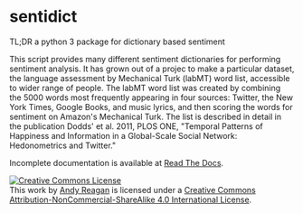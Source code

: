 sentidict
============

TL;DR
a python 3 package for dictionary based sentiment

This script provides many different sentiment dictionaries for performing sentiment analysis.
It has grown out of a projec to make a particular dataset, the language assessment by Mechanical Turk (labMT) word list, accessible to wider range of people. The labMT word list was created by combining the 5000 words most frequently appearing in four sources: Twitter, the New York Times, Google Books, and music lyrics, and then scoring the words for sentiment on Amazon's Mechanical Turk. The list is described in detail in the publication Dodds' et al. 2011, PLOS ONE, "Temporal Patterns of Happiness and Information in a Global-Scale Social Network: Hedonometrics and Twitter." 

Incomplete documentation is available at [Read The Docs](http://sentidict.readthedocs.org/).

<a rel="license" href="http://creativecommons.org/licenses/by-nc-sa/4.0/"><img alt="Creative Commons License" style="border-width:0" src="https://i.creativecommons.org/l/by-nc-sa/4.0/88x31.png" /></a><br />This work by <a xmlns:cc="http://creativecommons.org/ns#" href="andyreagan.com" property="cc:attributionName" rel="cc:attributionURL">Andy Reagan</a> is licensed under a <a rel="license" href="http://creativecommons.org/licenses/by-nc-sa/4.0/">Creative Commons Attribution-NonCommercial-ShareAlike 4.0 International License</a>.
